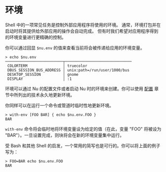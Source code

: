# 环境

Shell 中的一项常见任务是控制外部应用程序将使用的环境。 通常，环境打包并在启动时将其提供给外部应用的操作会自动完成。 但有时我们希望对应用程序得到的环境变量进行更精确的控制。

你可以通过回显 `$nu.env` 的值来查看当前将会被传递给应用的环境变量。

```
> echo $nu.env
──────────────────────────┬──────────────────────────────
 COLORTERM                │ truecolor 
 DBUS_SESSION_BUS_ADDRESS │ unix:path=/run/user/1000/bus 
 DESKTOP_SESSION          │ gnome 
 DISPLAY                  │ :1 
```

环境可以通过 Nu 的配置文件或者启动 Nu 时的环境来创建。你可以使用 [配置](configuration.md) 章节中所列出的技术永久地更新环境。

你同样可以在运行一个命令或管道时临时性地更新环境。

```
> with-env [FOO BAR] { echo $nu.env.FOO }
BAR
```

`with-env` 命令将会临时地将环境变量设为给定的值（在此，变量 "FOO" 将被设为 "BAR"）。一旦设置完成，则块将会在新的环境变量集中运行。

受 Bash 和其他 Shell 的启发，一个常用的简写也是可行的。你可以将上面的例子写为：

```
> FOO=BAR echo $nu.env.FOO
BAR
```
